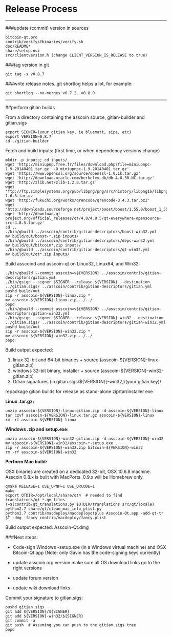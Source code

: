 Release Process
====================

* * *

###update (commit) version in sources


	bitcoin-qt.pro
	contrib/verifysfbinaries/verify.sh
	doc/README*
	share/setup.nsi
	src/clientversion.h (change CLIENT_VERSION_IS_RELEASE to true)

###tag version in git

	git tag -s v0.8.7

###write release notes. git shortlog helps a lot, for example:

	git shortlog --no-merges v0.7.2..v0.8.0

* * *

##perform gitian builds

 From a directory containing the asscoin source, gitian-builder and gitian.sigs
  
	export SIGNER=(your gitian key, ie bluematt, sipa, etc)
	export VERSION=0.8.7
	cd ./gitian-builder

 Fetch and build inputs: (first time, or when dependency versions change)

	mkdir -p inputs; cd inputs/
	wget 'http://miniupnp.free.fr/files/download.php?file=miniupnpc-1.9.20140401.tar.gz' -O miniupnpc-1.9.20140401.tar.gz'
	wget 'https://www.openssl.org/source/openssl-1.0.1k.tar.gz'
	wget 'http://download.oracle.com/berkeley-db/db-4.8.30.NC.tar.gz'
	wget 'http://zlib.net/zlib-1.2.8.tar.gz'
	wget 'ftp://ftp.simplesystems.org/pub/libpng/png/src/history/libpng16/libpng-1.6.8.tar.gz'
	wget 'http://fukuchi.org/works/qrencode/qrencode-3.4.3.tar.bz2'
	wget 'http://downloads.sourceforge.net/project/boost/boost/1.55.0/boost_1_55_0.tar.bz2'
	wget 'http://download.qt-project.org/official_releases/qt/4.8/4.8.5/qt-everywhere-opensource-src-4.8.5.tar.gz'
	cd ..
	./bin/gbuild ../asscoin/contrib/gitian-descriptors/boost-win32.yml
	mv build/out/boost-*.zip inputs/
	./bin/gbuild ../asscoin/contrib/gitian-descriptors/deps-win32.yml
	mv build/out/bitcoin*.zip inputs/
	./bin/gbuild ../asscoin/contrib/gitian-descriptors/qt-win32.yml
	mv build/out/qt*.zip inputs/

 Build asscoind and asscoin-qt on Linux32, Linux64, and Win32:
  
	./bin/gbuild --commit asscoin=v${VERSION} ../asscoin/contrib/gitian-descriptors/gitian.yml
	./bin/gsign --signer $SIGNER --release ${VERSION} --destination ../gitian.sigs/ ../asscoin/contrib/gitian-descriptors/gitian.yml
	pushd build/out
	zip -r asscoin-${VERSION}-linux.zip *
	mv asscoin-${VERSION}-linux.zip ../../
	popd
	./bin/gbuild --commit asscoin=v${VERSION} ../asscoin/contrib/gitian-descriptors/gitian-win32.yml
	./bin/gsign --signer $SIGNER --release ${VERSION}-win32 --destination ../gitian.sigs/ ../asscoin/contrib/gitian-descriptors/gitian-win32.yml
	pushd build/out
	zip -r asscoin-${VERSION}-win32.zip *
	mv asscoin-${VERSION}-win32.zip ../../
	popd

  Build output expected:

  1. linux 32-bit and 64-bit binaries + source (asscoin-${VERSION}-linux-gitian.zip)
  2. windows 32-bit binary, installer + source (asscoin-${VERSION}-win32-gitian.zip)
  3. Gitian signatures (in gitian.sigs/${VERSION}[-win32]/(your gitian key)/

repackage gitian builds for release as stand-alone zip/tar/installer exe

**Linux .tar.gz:**

	unzip asscoin-${VERSION}-linux-gitian.zip -d asscoin-${VERSION}-linux
	tar czvf asscoin-${VERSION}-linux.tar.gz asscoin-${VERSION}-linux
	rm -rf asscoin-${VERSION}-linux

**Windows .zip and setup.exe:**

	unzip asscoin-${VERSION}-win32-gitian.zip -d asscoin-${VERSION}-win32
	mv asscoin-${VERSION}-win32/asscoin-*-setup.exe .
	zip -r asscoin-${VERSION}-win32.zip bitcoin-${VERSION}-win32
	rm -rf asscoin-${VERSION}-win32

**Perform Mac build:**

  OSX binaries are created on a dedicated 32-bit, OSX 10.6.8 machine.
  Asscoin 0.8.x is built with MacPorts.  0.9.x will be Homebrew only.

	qmake RELEASE=1 USE_UPNP=1 USE_QRCODE=1
	make
	export QTDIR=/opt/local/share/qt4  # needed to find translations/qt_*.qm files
	T=$(contrib/qt_translations.py $QTDIR/translations src/qt/locale)
	python2.7 share/qt/clean_mac_info_plist.py
	python2.7 contrib/macdeploy/macdeployqtplus Asscoin-Qt.app -add-qt-tr $T -dmg -fancy contrib/macdeploy/fancy.plist

 Build output expected: Asscoin-Qt.dmg

###Next steps:

* Code-sign Windows -setup.exe (in a Windows virtual machine) and
  OSX Bitcoin-Qt.app (Note: only Gavin has the code-signing keys currently)

* update asscoin.org version
  make sure all OS download links go to the right versions

* update forum version

* update wiki download links

Commit your signature to gitian.sigs:

	pushd gitian.sigs
	git add ${VERSION}/${SIGNER}
	git add ${VERSION}-win32/${SIGNER}
	git commit -a
	git push  # Assuming you can push to the gitian.sigs tree
	popd

